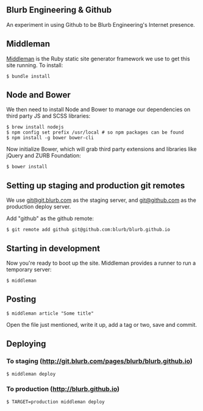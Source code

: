 Blurb Engineering & Github
--------------------------

An experiment in using Github to be Blurb Engineering's Internet
presence.

## Middleman

[Middleman](http://middlemanapp.com/) is the Ruby static site generator framework we use to get this
site running. To install:

    $ bundle install

## Node and Bower

We then need to install Node and Bower to manage our dependencies on
third party JS and SCSS libraries:

    $ brew install nodejs
    $ npm config set prefix /usr/local # so npm packages can be found
    $ npm install -g bower bower-cli

Now initialize Bower, which will grab third party extensions and
libraries like jQuery and ZURB Foundation:

    $ bower install

## Setting up staging and production git remotes

We use git@git.blurb.com as the staging server, and git@github.com as
the production deploy server.

Add "github" as the github remote:

    $ git remote add github git@github.com:blurb/blurb.github.io

## Starting in development

Now you're ready to boot up the site. Middleman provides a runner to run
a temporary server:

    $ middleman

## Posting

    $ middleman article "Some title"

Open the file just mentioned, write it up, add a tag or two, save and commit.

## Deploying

### To staging (http://git.blurb.com/pages/blurb/blurb.github.io)

    $ middleman deploy

### To production (http://blurb.github.io)

    $ TARGET=production middleman deploy

